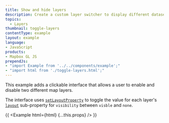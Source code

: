 ```yaml
---
title: Show and hide layers
description: Create a custom layer switcher to display different datasets.
topics:
  - Layers
thumbnail: toggle-layers
contentType: example
layout: example
language:
- JavaScript
products:
- Mapbox GL JS
prependJs:
- "import Example from '../../components/example';"
- "import html from './toggle-layers.html';"
---
```


This example adds a clickable interface that allows a user to enable and disable two different map layers.

The interface uses [`setLayoutProperty`](/mapbox-gl-js/api/map/#map#setlayoutproperty) to toggle the value for each layer's [`layout`](/mapbox-gl-js/style-spec/layers/#layout) sub-property for `visibility` between `visble` and `none`.

{{ <Example html={html} {...this.props} /> }}
